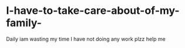 # I-have-to-take-care-about-of-my-family-
Daily iam wasting my time I have not doing any work plzz help me 
